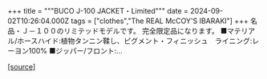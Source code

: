 +++
title = """BUCO J-100 JACKET・Limited"""
date = 2024-09-02T10:26:04.000Z
tags = ["clothes","The REAL McCOY'S IBARAKI"]
+++
名品・Ｊ－１００のリミテッドモデルです。 完全限定品になります。 ■マテリアル/ホースハイド:植物タンニン鞣し、ピグメント・フィニッシュ　ライニング:レーヨン100% ■ジッパー/フロント:...

[[source]](https://the-realmccoys.ocnk.net/product/372)
